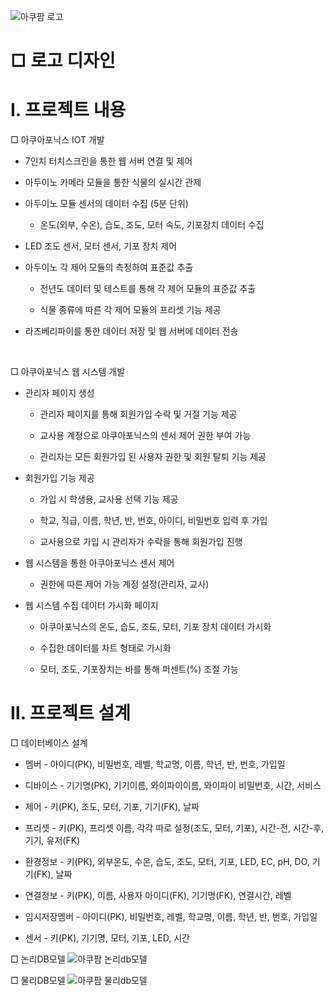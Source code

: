 ![아쿠팜 로고](https://github.com/user-attachments/assets/cfc13cf4-3388-42ab-b1dd-7f03241e38ce)

# □ 로고 디자인


# Ⅰ. 프로젝트 내용

□ 아쿠아포닉스 IOT 개발

 - 7인치 터치스크린을 통한 웹 서버 연결 및 제어
   
 - 아두이노 카메라 모듈을 통한 식물의 실시간 관제
    
 - 아두이노 모듈 센서의 데이터 수집 (5분 단위)
    
 	- 온도(외부, 수온), 습도, 조도, 모터 속도, 기포장치 데이터 수집
 
 - LED 조도 센서, 모터 센서, 기포 장치 제어
    
 - 아두이노 각 제어 모듈의 측정하여 표준값 추출
    
 	- 전년도 데이터 및 테스트를 통해 각 제어 모듈의 표준값 추출
 
 	- 식물 종류에 따른 각 제어 모듈의 프리셋 기능 제공
 
 - 라즈베리파이를 통한 데이터 저장 및 웹 서버에 데이터 전송

<br>

□ 아쿠아포닉스 웹 시스템 개발

 - 관리자 페이지 생성
    
 	- 관리자 페이지를 통해 회원가입 수락 및 거절 기능 제공
 
 	- 교사용 계정으로 아쿠아포닉스의 센서 제어 권한 부여 가능
 
 	- 관리자는 모든 회원가입 된 사용자 권한 및 회원 탈퇴 기능 제공
 
 - 회원가입 기능 제공
    
 	- 가입 시 학생용, 교사용 선택 기능 제공
 
 	- 학교, 직급, 이름, 학년, 반, 번호, 아이디, 비밀번호 입력 후 가입
 
 	- 교사용으로 가입 시 관리자가 수락을 통해 회원가입 진행
 
 - 웹 시스템을 통한 아쿠아포닉스 센서 제어
    
 	- 권한에 따른 제어 가능 계정 설정(관리자, 교사)
  
 - 웹 시스템 수집 데이터 가시화 페이지
    
 	- 아쿠아포닉스의 온도, 습도, 조도, 모터, 기포 장치 데이터 가시화
 
 	- 수집한 데이터를 차트 형태로 가시화
 
 	- 모터, 조도, 기포장치는 바를 통해 퍼센트(%) 조절 가능

# Ⅱ. 프로젝트 설계

□ 데이터베이스 설계

 - 멤버 - 아이디(PK), 비밀번호, 레벨, 학교명, 이름, 학년, 반, 번호, 가입일
    
 - 디바이스 - 기기명(PK), 기기이름, 와이파이이름, 와이파이 비밀번호, 시간, 서비스
    
 - 제어 - 키(PK), 조도, 모터, 기포, 기기(FK), 날짜
    
 - 프리셋 - 키(PK), 프리셋 이름, 각각 따로 설정(조도, 모터, 기포), 시간-전, 시간-후, 기기, 유저(FK)
    
 - 환경정보 - 키(PK), 외부온도, 수온, 습도, 조도, 모터, 기포, LED, EC, pH, DO, 기기(FK), 날짜
    
 - 연결정보 - 키(PK), 이름, 사용자 아이디(FK), 기기명(FK), 연결시간, 레벨

 - 임시저장멤버 - 아이디(PK), 비밀번호, 레벨, 학교명, 이름, 학년, 반, 번호, 가입일

 - 센서 - 키(PK), 기기명, 모터, 기포, LED, 시간

□ 논리DB모델
![아쿠팜 논리db모델](https://github.com/user-attachments/assets/81c9f3e2-8c5c-40d9-96e1-e44974b1e8f2)

□ 물리DB모델
![아쿠팜 물리db모델](https://github.com/user-attachments/assets/a4dd9af5-68d5-4e08-8b0a-b9a49c5664a1)
